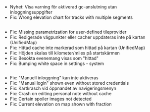 ##
- Nyhet: Visa varning för aktiverad gc-anslutning utan inloggningsuppgifter
- Fix: Wrong elevation chart for tracks with multiple segments

##
- Fix: Missing parametrization for user-defined tileprovider
- Fix: Redigerade vägpunkter eller cacher uppdateras inte på kartan (UnifiedMap)
- Fix: Hittad cache inte markerad som hittad på kartan (UnifiedMap)
- Fix: Höjden skalas till kilometer/miles på startskärmen
- Fix: Besökta evenemang visas som "hittad"
- Fix: Bumping white space in settings - system

##
- Fix: "Manuell inloggning" kan inte aktiveras
- Fix: "Manual login" shown even without stored credentials
- Fix: Kartkrasch vid öppnandet av navigeringsmenyn
- Fix: Crash on editing personal note without cache
- Fix: Certain spoiler images not detected
- Fix: Current elevation on map shown with fraction
